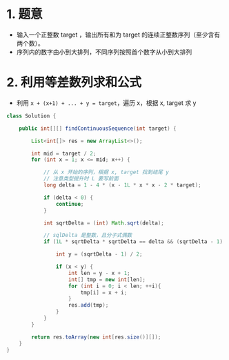 
# 1. 题意

- 输入一个正整数 target ，输出所有和为 target 的连续正整数序列（至少含有两个数）。
- 序列内的数字由小到大排列，不同序列按照首个数字从小到大排列

# 2. 利用等差数列求和公式

- 利用 `x + (x+1) + ... + y = target`，遍历 x，根据 x, target 求 y
```java
class Solution {

    public int[][] findContinuousSequence(int target) {

        List<int[]> res = new ArrayList<>();

        int mid = target / 2;
        for (int x = 1; x <= mid; x++) {

            // 从 x 开始的序列，根据 x, target 找到结尾 y
            // 注意类型提升时 L 要写前面
            long delta = 1 - 4 * (x - 1L * x * x - 2 * target);

            if (delta < 0) {
                continue;
            }

            int sqrtDelta = (int) Math.sqrt(delta);

            // sqlDelta 是整数，且分子式偶数
            if (1L * sqrtDelta * sqrtDelta == delta && (sqrtDelta - 1) % 2 == 0) {

                int y = (sqrtDelta - 1) / 2;

                if (x < y) {
                    int len = y - x + 1;
                    int[] tmp = new int[len];
                    for (int i = 0; i < len; ++i){
                        tmp[i] = x + i;
                    }
                    res.add(tmp);
                }
            }
        }

        return res.toArray(new int[res.size()][]);
    }
}
```